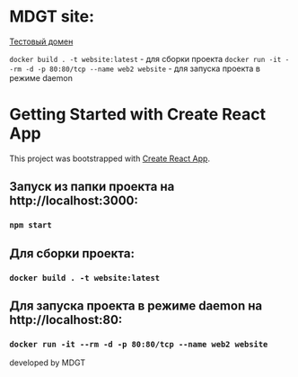 # MDGT site:

[Тестовый домен](http://mdgt.tmweb.ru/)

`docker build . -t website:latest` - для сборки проекта
`docker run -it --rm -d -p 80:80/tcp --name web2 website` - для запуска проекта в режиме daemon

# Getting Started with Create React App

This project was bootstrapped with [Create React App](https://github.com/facebook/create-react-app).

## Запуск из папки проекта на http://localhost:3000:
### `npm start`

## Для сборки проекта:
### `docker build . -t website:latest`

## Для запуска проекта в режиме daemon на http://localhost:80:
### `docker run -it --rm -d -p 80:80/tcp --name web2 website`

developed by MDGT
